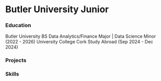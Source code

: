 # Butler University Junior

### Education
Butler University BS Data Analytics/Finance Major | Data Science Minor (2022 - 2026)
University College Cork Study Abroad (Sep 2024 - Dec 2024)

### Projects


### Skills
